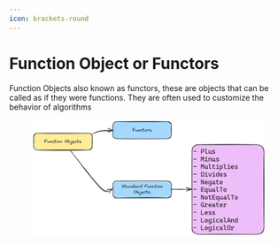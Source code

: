 ```yaml
---
icon: brackets-round
---
```


# Function Object or Functors

Function Objects also known as functors, these are objects that can be called as if they were functions. They are often used to customize the behavior of algorithms

<figure><img src="../.gitbook/assets/image (3).png" alt=""><figcaption></figcaption></figure>
